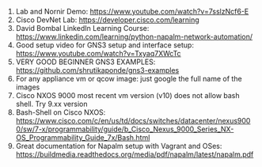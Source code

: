 1. Lab and Nornir Demo:  https://www.youtube.com/watch?v=7sslzNcf6-E
2. Cisco DevNet Lab: https://developer.cisco.com/learning
3. David Bombal LinkedIn Learning Course: https://www.linkedin.com/learning/python-napalm-network-automation/
4. Good setup video for GNS3 setup and interface setup: https://www.youtube.com/watch?v=Txyaq7XWcTc 
5. VERY GOOD BEGINNER GNS3 EXAMPLES: https://github.com/shrutikaponde/gns3-examples
6. For any appliance vm or qcow image: just google the full name of the images
7. Cisco NXOS 9000 most recent vm version (v10) does not allow bash shell. Try 9.xx version
8. Bash-Shell on Cisco NXOS: https://www.cisco.com/c/en/us/td/docs/switches/datacenter/nexus9000/sw/7-x/programmability/guide/b_Cisco_Nexus_9000_Series_NX-OS_Programmability_Guide_7x/Bash.html
9. Great documentation for Napalm setup with Vagrant and OSes:
https://buildmedia.readthedocs.org/media/pdf/napalm/latest/napalm.pdf


